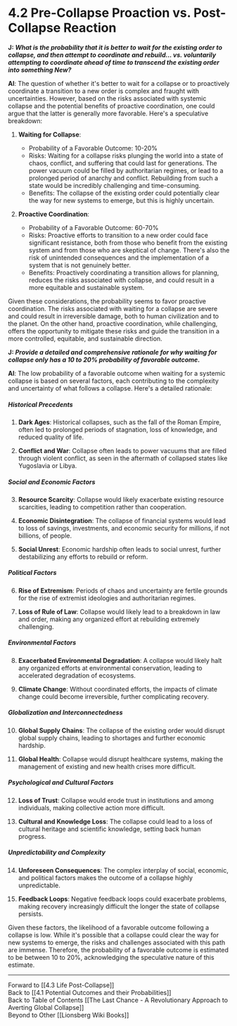 # 4.2 Pre-Collapse Proaction vs. Post-Collapse Reaction

**J: *What is the probability that it is better to wait for the existing order to collapse, and then attempt to coordinate and rebuild... vs. voluntarily attempting to coordinate ahead of time to transcend the existing order into something New?***

**AI**: The question of whether it's better to wait for a collapse or to proactively coordinate a transition to a new order is complex and fraught with uncertainties. However, based on the risks associated with systemic collapse and the potential benefits of proactive coordination, one could argue that the latter is generally more favorable. Here's a speculative breakdown:

1. **Waiting for Collapse**:
    
    - Probability of a Favorable Outcome: 10-20%
    - Risks: Waiting for a collapse risks plunging the world into a state of chaos, conflict, and suffering that could last for generations. The power vacuum could be filled by authoritarian regimes, or lead to a prolonged period of anarchy and conflict. Rebuilding from such a state would be incredibly challenging and time-consuming.
    - Benefits: The collapse of the existing order could potentially clear the way for new systems to emerge, but this is highly uncertain.

2. **Proactive Coordination**:
    
    - Probability of a Favorable Outcome: 60-70%
    - Risks: Proactive efforts to transition to a new order could face significant resistance, both from those who benefit from the existing system and from those who are skeptical of change. There's also the risk of unintended consequences and the implementation of a system that is not genuinely better.
    - Benefits: Proactively coordinating a transition allows for planning, reduces the risks associated with collapse, and could result in a more equitable and sustainable system.

Given these considerations, the probability seems to favor proactive coordination. The risks associated with waiting for a collapse are severe and could result in irreversible damage, both to human civilization and to the planet. On the other hand, proactive coordination, while challenging, offers the opportunity to mitigate these risks and guide the transition in a more controlled, equitable, and sustainable direction.

**J: *Provide a detailed and comprehensive rationale for why waiting for collapse only has a 10 to 20% probability of favorable outcome.***

**AI**: The low probability of a favorable outcome when waiting for a systemic collapse is based on several factors, each contributing to the complexity and uncertainty of what follows a collapse. Here's a detailed rationale:

##### Historical Precedents

1. **Dark Ages**: Historical collapses, such as the fall of the Roman Empire, often led to prolonged periods of stagnation, loss of knowledge, and reduced quality of life.
    
2. **Conflict and War**: Collapse often leads to power vacuums that are filled through violent conflict, as seen in the aftermath of collapsed states like Yugoslavia or Libya.
    

##### Social and Economic Factors

3. **Resource Scarcity**: Collapse would likely exacerbate existing resource scarcities, leading to competition rather than cooperation.
    
4. **Economic Disintegration**: The collapse of financial systems would lead to loss of savings, investments, and economic security for millions, if not billions, of people.
    
5. **Social Unrest**: Economic hardship often leads to social unrest, further destabilizing any efforts to rebuild or reform.
    

##### Political Factors

6. **Rise of Extremism**: Periods of chaos and uncertainty are fertile grounds for the rise of extremist ideologies and authoritarian regimes.
    
7. **Loss of Rule of Law**: Collapse would likely lead to a breakdown in law and order, making any organized effort at rebuilding extremely challenging.
    

##### Environmental Factors

8. **Exacerbated Environmental Degradation**: A collapse would likely halt any organized efforts at environmental conservation, leading to accelerated degradation of ecosystems.
    
9. **Climate Change**: Without coordinated efforts, the impacts of climate change could become irreversible, further complicating recovery.
    

##### Globalization and Interconnectedness

10. **Global Supply Chains**: The collapse of the existing order would disrupt global supply chains, leading to shortages and further economic hardship.
    
11. **Global Health**: Collapse would disrupt healthcare systems, making the management of existing and new health crises more difficult.
    

##### Psychological and Cultural Factors

12. **Loss of Trust**: Collapse would erode trust in institutions and among individuals, making collective action more difficult.
    
13. **Cultural and Knowledge Loss**: The collapse could lead to a loss of cultural heritage and scientific knowledge, setting back human progress.
    

##### Unpredictability and Complexity

14. **Unforeseen Consequences**: The complex interplay of social, economic, and political factors makes the outcome of a collapse highly unpredictable.
    
15. **Feedback Loops**: Negative feedback loops could exacerbate problems, making recovery increasingly difficult the longer the state of collapse persists.
    

Given these factors, the likelihood of a favorable outcome following a collapse is low. While it's possible that a collapse could clear the way for new systems to emerge, the risks and challenges associated with this path are immense. Therefore, the probability of a favorable outcome is estimated to be between 10 to 20%, acknowledging the speculative nature of this estimate.

____

Forward to [[4.3 Life Post-Collapse]]  
Back to [[4.1 Potential Outcomes and their Probabilities]]  
Back to Table of Contents [[The Last Chance - A Revolutionary Approach to Averting Global Collapse]]  
Beyond to Other [[Lionsberg Wiki Books]]  